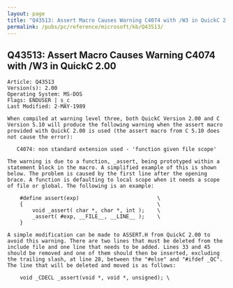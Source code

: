 ```yaml
---
layout: page
title: "Q43513: Assert Macro Causes Warning C4074 with /W3 in QuickC 2.00"
permalink: /pubs/pc/reference/microsoft/kb/Q43513/
---
```


## Q43513: Assert Macro Causes Warning C4074 with /W3 in QuickC 2.00

	Article: Q43513
	Version(s): 2.00
	Operating System: MS-DOS
	Flags: ENDUSER | s_c
	Last Modified: 2-MAY-1989
	
	When compiled at warning level three, both QuickC Version 2.00 and C
	Version 5.10 will produce the following warning when the assert macro
	provided with QuickC 2.00 is used (the assert macro from C 5.10 does
	not cause the error):
	
	   C4074: non standard extension used - 'function given file scope'
	
	The warning is due to a function, _assert, being prototyped within a
	statement block in the macro. A simplified example of this is shown
	below. The problem is caused by the first line after the opening
	brace. A function is defaulting to local scope when it needs a scope
	of file or global. The following is an example:
	
	    #define assert(exp)                         \
	    {                                           \
	        void _assert( char *, char *, int );    \
	        _assert( #exp, __FILE__, __LINE__ );    \
	    }
	
	A simple modification can be made to ASSERT.H from QuickC 2.00 to
	avoid this warning. There are two lines that must be deleted from the
	include file and one line that needs to be added. Lines 33 and 45
	should be removed and one of them should then be inserted, excluding
	the trailing slash, at line 28, between the "#else" and "#ifdef _QC".
	The line that will be deleted and moved is as follows:
	
	    void _CDECL _assert(void *, void *, unsigned); \
